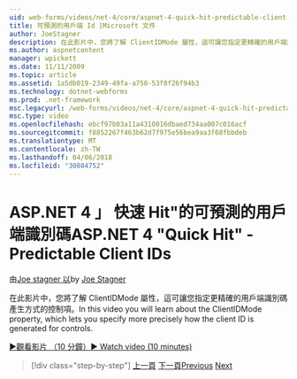 ```yaml
---
uid: web-forms/videos/net-4/core/aspnet-4-quick-hit-predictable-client-ids
title: 可預測的用戶端 Id |Microsoft 文件
author: JoeStagner
description: 在此影片中，您將了解 ClientIDMode 屬性，這可讓您指定更精確的用戶端識別碼產生方式的控制項。
ms.author: aspnetcontent
manager: wpickett
ms.date: 11/11/2009
ms.topic: article
ms.assetid: 1a5db019-2349-49fa-a750-53f8f26f94b3
ms.technology: dotnet-webforms
ms.prod: .net-framework
msc.legacyurl: /web-forms/videos/net-4/core/aspnet-4-quick-hit-predictable-client-ids
msc.type: video
ms.openlocfilehash: ebcf97b03a11a4310016dbaed734aa007c016acf
ms.sourcegitcommit: f8852267f463b62d7f975e56bea9aa3f68fbbdeb
ms.translationtype: MT
ms.contentlocale: zh-TW
ms.lasthandoff: 04/06/2018
ms.locfileid: "30884752"
---
```

<a name="aspnet-4-quick-hit---predictable-client-ids"></a><span data-ttu-id="0152a-103">ASP.NET 4 」 快速 Hit"的可預測的用戶端識別碼</span><span class="sxs-lookup"><span data-stu-id="0152a-103">ASP.NET 4 "Quick Hit" - Predictable Client IDs</span></span>
====================
<span data-ttu-id="0152a-104">由[Joe stagner 以](https://github.com/JoeStagner)</span><span class="sxs-lookup"><span data-stu-id="0152a-104">by [Joe Stagner](https://github.com/JoeStagner)</span></span>

<span data-ttu-id="0152a-105">在此影片中，您將了解 ClientIDMode 屬性，這可讓您指定更精確的用戶端識別碼產生方式的控制項。</span><span class="sxs-lookup"><span data-stu-id="0152a-105">In this video you will learn about the ClientIDMode property, which lets you specify more precisely how the client ID is generated for controls.</span></span> 

[<span data-ttu-id="0152a-106">&#9654;觀看影片 （10 分鐘）</span><span class="sxs-lookup"><span data-stu-id="0152a-106">&#9654; Watch video (10 minutes)</span></span>](https://channel9.msdn.com/Blogs/ASP-NET-Site-Videos/aspnet-4-quick-hit-predictable-client-ids)

> [!div class="step-by-step"]
> <span data-ttu-id="0152a-107">[上一頁](aspnet-4-quick-hit-clean-webconfig-files.md)
> [下一頁](aspnet-4-quick-hit-the-htmlencoder-utility-method.md)</span><span class="sxs-lookup"><span data-stu-id="0152a-107">[Previous](aspnet-4-quick-hit-clean-webconfig-files.md)
[Next](aspnet-4-quick-hit-the-htmlencoder-utility-method.md)</span></span>
